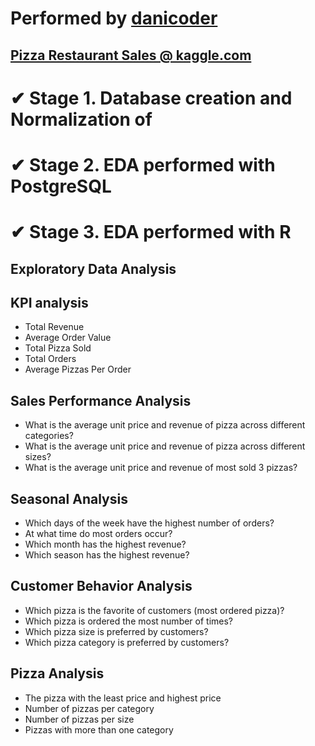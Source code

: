 # Performed by [danicoder](twitter.com/chusk2)
## [Pizza Restaurant Sales @ kaggle.com](https://www.kaggle.com/datasets/shilongzhuang/pizza-sales)

# &#10004; Stage 1. Database creation and Normalization of   
# &#10004; Stage 2. EDA performed with PostgreSQL
# &#10004; Stage 3. EDA performed with R

## Exploratory Data Analysis

## KPI analysis

- Total Revenue
- Average Order Value
- Total Pizza Sold
- Total Orders
- Average Pizzas Per Order

## Sales Performance Analysis

- What is the average unit price and revenue of pizza across different categories?
- What is the average unit price and revenue of pizza across different sizes?
- What is the average unit price and revenue of most sold 3 pizzas?

## Seasonal Analysis

- Which days of the week have the highest number of orders?
- At what time do most orders occur?
- Which month has the highest revenue?
- Which season has the highest revenue?

## Customer Behavior Analysis

- Which pizza is the favorite of customers (most ordered pizza)?
- Which pizza is ordered the most number of times?
- Which pizza size is preferred by customers?
- Which pizza category is preferred by customers?

## Pizza Analysis

- The pizza with the least price and highest price
- Number of pizzas per category
- Number of pizzas per size
- Pizzas with more than one category


